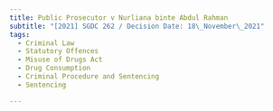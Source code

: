```yaml
---
title: Public Prosecutor v Nurliana binte Abdul Rahman
subtitle: "[2021] SGDC 262 / Decision Date: 18\_November\_2021"
tags:
  - Criminal Law
  - Statutory Offences
  - Misuse of Drugs Act
  - Drug Consumption
  - Criminal Procedure and Sentencing
  - Sentencing

---
```

